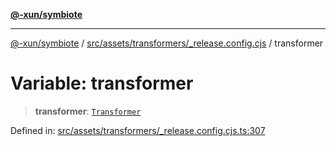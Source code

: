 [**@-xun/symbiote**](../../../../../README.md)

***

[@-xun/symbiote](../../../../../README.md) / [src/assets/transformers/\_release.config.cjs](../README.md) / transformer

# Variable: transformer

> **transformer**: [`Transformer`](../../../type-aliases/Transformer.md)

Defined in: [src/assets/transformers/\_release.config.cjs.ts:307](https://github.com/Xunnamius/symbiote/blob/2376b219bdb1558890876bfc92d0b193f658dcce/src/assets/transformers/_release.config.cjs.ts#L307)
